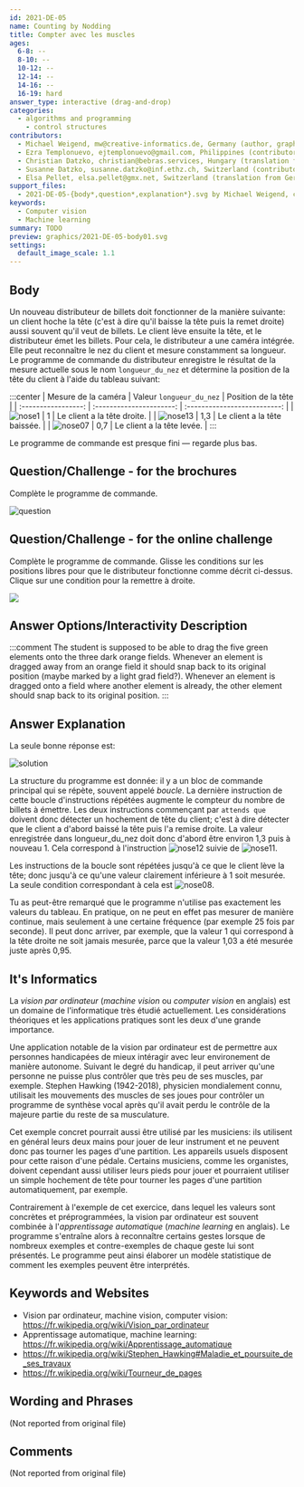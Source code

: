 ```yaml
---
id: 2021-DE-05
name: Counting by Nodding
title: Compter avec les muscles
ages:
  6-8: --
  8-10: --
  10-12: --
  12-14: --
  14-16: --
  16-19: hard
answer_type: interactive (drag-and-drop)
categories:
  - algorithms and programming
    - control structures
contributors:
  - Michael Weigend, mw@creative-informatics.de, Germany (author, graphics)
  - Ezra Templonuevo, ejtemplonuevo@gmail.com, Philippines (contributor, graphics)
  - Christian Datzko, christian@bebras.services, Hungary (translation from English into German, graphics)
  - Susanne Datzko, susanne.datzko@inf.ethz.ch, Switzerland (contributor, graphics)
  - Elsa Pellet, elsa.pellet@gmx.net, Switzerland (translation from German into French)
support_files:
  - 2021-DE-05-{body*,question*,explanation*}.svg by Michael Weigend, changed by Ezra Templonuevo, then by Susanne Datzko and Christian Datzko
keywords:
  - Computer vision
  - Machine learning
summary: TODO
preview: graphics/2021-DE-05-body01.svg
settings:
  default_image_scale: 1.1
---
```



## Body

Un nouveau distributeur de billets doit fonctionner de la manière suivante:
un client hoche la tête (c'est à dire qu'il baisse la tête puis la remet droite) aussi souvent qu'il veut de billets. Le client lève ensuite la tête, et le distributeur émet les billets.
Pour cela, le distributeur a une caméra intégrée. Elle peut reconnaître le nez du client et mesure constamment sa longueur. Le programme de commande du distributeur enregistre le résultat de la mesure actuelle sous le nom `longueur_du_nez` et détermine la position de la tête du client à l'aide du tableau suivant:

:::center
| Mesure de la caméra | Valeur `longueur_du_nez` |     Position de la tête      |
| :-----------------: | :----------------------: | :--------------------------: |
|      ![nose1]       |            1             | Le client a la tête droite.  |
|      ![nose13]      |           1,3            | Le client a la tête baissée. |
|      ![nose07]      |           0,7            |  Le client a la tête levée.  |
:::

[nose1]: graphics/2021-DE-05-body01.svg "longueur du nez 1 (70px)"
[nose13]: graphics/2021-DE-05-body02.svg "longueur du nez 1.3 (70px)"
[nose07]: graphics/2021-DE-05-body03.svg "longueur du nez 0.7 (70px)"

Le programme de commande est presque fini — regarde plus bas.


## Question/Challenge - for the brochures

Complète le programme de commande.

![](graphics/fra/2021-DE-05-question-fra-compatible.svg "question")
<!--fixe compteur à 0-->
<!--répète tant que-->
<!--attends que-->
<!--attends que-->
<!--ajoute 1 à compteur--> 
<!--émets compteur billets-->
<!--longueur_du_nez ... -->


## Question/Challenge - for the online challenge

Complète le programme de commande. Glisse les conditions sur les positions libres pour que le distributeur fonctionne comme décrit ci-dessus. Clique sur une condition pour la remettre à droite.

![](interactivity/fra/2021-DE-05-question-interactive-fra.svg)


## Answer Options/Interactivity Description

<!-- empty -->

:::comment
The student is supposed to be able to drag the five green elements onto the three dark orange fields. Whenever an element is dragged away from an orange field it should snap back to its original position (maybe marked by a light grad field?). Whenever an element is dragged onto a field where another element is already, the other element should snap back to its original position.
:::


## Answer Explanation

La seule bonne réponse est:

![](graphics/fra/2021-DE-05-explanation-fra-compatible.svg "solution")

La structure du programme est donnée: il y a un bloc de commande principal qui se répète, souvent appelé _boucle_. La dernière instruction de cette boucle d'instructions répétées augmente le compteur du nombre de billets à émettre. Les deux instructions commençant par `attends que` doivent donc détecter un hochement de tête du client; c'est à dire détecter que le client a d'abord baissé la tête puis l'a remise droite. La valeur enregistrée dans longueur_du_nez doit donc d'abord être environ 1,3 puis à nouveau 1. Cela correspond à l'instruction ![nose12] suivie de ![nose11].

Les instructions de la boucle sont répétées jusqu'à ce que le client lève la tête; donc jusqu'à ce qu'une valeur clairement inférieure à 1 soit mesurée. La seule condition correspondant à cela est ![nose08].

Tu as peut-être remarqué que le programme n'utilise pas exactement les valeurs du tableau. En pratique, on ne peut en effet pas mesurer de manière continue, mais seulement à une certaine fréquence (par exemple 25 fois par seconde). Il peut donc arriver, par exemple, que la valeur 1 qui correspond à la tête droite ne soit jamais mesurée, parce que la valeur 1,03 a été mesurée juste après 0,95.


[nose08]: graphics/fra/2021-DE-05-explanation-fra-nose08.svg "longueur_du_nez > 0,8"
[nose11]: graphics/fra/2021-DE-05-explanation-fra-nose11.svg "longueur_du_nez < 1,1"
[nose12]: graphics/fra/2021-DE-05-explanation-fra-nose12.svg "longueur_du_nez > 1,2"


## It's Informatics

La _vision par ordinateur_ (_machine vision_ ou _computer vision_ en anglais) est un domaine de l'informatique très étudié actuellement. Les considérations théoriques et les applications pratiques sont les deux d'une grande importance.

Une application notable de la vision par ordinateur est de permettre aux personnes handicapées de mieux intéragir avec leur environement de manière autonome. Suivant le degré du handicap, il peut arriver qu'une personne ne puisse plus contrôler que très peu de ses muscles, par exemple. Stephen Hawking (1942-2018), physicien mondialement connu, utilisait les mouvements des muscles de ses joues pour contrôler un programme de synthèse vocal après qu'il avait perdu le contrôle de la majeure partie du reste de sa musculature.

Cet exemple concret pourrait aussi être utilisé par les musiciens: ils utilisent en général leurs deux mains pour jouer de leur instrument et ne peuvent donc pas tourner les pages d'une partition. Les appareils usuels disposent pour cette raison d'une pédale. Certains musiciens, comme les organistes, doivent cependant aussi utiliser leurs pieds pour jouer et pourraient utiliser un simple hochement de tête pour tourner les pages d'une partition automatiquement, par exemple.

Contrairement à l'exemple de cet exercice, dans lequel les valeurs sont concrètes et préprogrammées, la vision par ordinateur est souvent combinée à l'_apprentissage automatique_ (_machine learning_ en anglais). Le programme s'entraîne alors à reconnaître certains gestes lorsque de nombreux exemples et contre-exemples de chaque geste lui sont présentés. Le programme peut ainsi élaborer un modèle statistique de comment les exemples peuvent être interprétés.


## Keywords and Websites

 - Vision par ordinateur, machine vision, computer vision: https://fr.wikipedia.org/wiki/Vision_par_ordinateur
 - Apprentissage automatique, machine learning: https://fr.wikipedia.org/wiki/Apprentissage_automatique
 - https://fr.wikipedia.org/wiki/Stephen_Hawking#Maladie_et_poursuite_de_ses_travaux
 - https://fr.wikipedia.org/wiki/Tourneur_de_pages


## Wording and Phrases

(Not reported from original file)


## Comments

(Not reported from original file)
